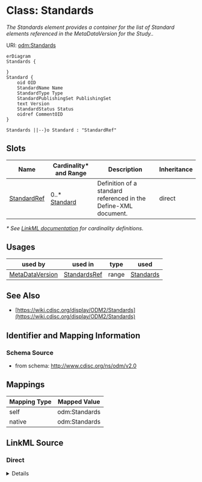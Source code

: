 # Class: Standards

_The Standards element provides a container for the list of Standard elements referenced in the MetaDataVersion for the Study.._




URI: [odm:Standards](http://www.cdisc.org/ns/odm/v2.0/Standards)


```mermaid
erDiagram
Standards {

}
Standard {
    oid OID  
    StandardName Name  
    StandardType Type  
    StandardPublishingSet PublishingSet  
    text Version  
    StandardStatus Status  
    oidref CommentOID  
}

Standards ||--}o Standard : "StandardRef"

```



<!-- no inheritance hierarchy -->


## Slots

| Name | Cardinality* and Range | Description | Inheritance |
| ---  | --- | --- | --- |
| [StandardRef](StandardRef.md) | 0..* <br/> [Standard](Standard.md) | Definition of a standard referenced in the Define-XML document. | direct |

_* See [LinkML documentation](https://linkml.io/linkml/schemas/slots.html#slot-cardinality) for cardinality definitions._




## Usages

| used by | used in | type | used |
| ---  | --- | --- | --- |
| [MetaDataVersion](MetaDataVersion.md) | [StandardsRef](StandardsRef.md) | range | [Standards](Standards.md) |






## See Also

* [https://wiki.cdisc.org/display/ODM2/Standards](https://wiki.cdisc.org/display/ODM2/Standards)

## Identifier and Mapping Information







### Schema Source


* from schema: http://www.cdisc.org/ns/odm/v2.0





## Mappings

| Mapping Type | Mapped Value |
| ---  | ---  |
| self | odm:Standards |
| native | odm:Standards |





## LinkML Source

<!-- TODO: investigate https://stackoverflow.com/questions/37606292/how-to-create-tabbed-code-blocks-in-mkdocs-or-sphinx -->

### Direct

<details>
```yaml
name: Standards
description: The Standards element provides a container for the list of Standard elements
  referenced in the MetaDataVersion for the Study..
from_schema: http://www.cdisc.org/ns/odm/v2.0
see_also:
- https://wiki.cdisc.org/display/ODM2/Standards
rank: 1000
slots:
- StandardRef
slot_usage:
  StandardRef:
    name: StandardRef
    description: Definition of a standard referenced in the Define-XML document.
    multivalued: true
    domain_of:
    - Standards
    range: Standard
    inlined: true
    inlined_as_list: true
class_uri: odm:Standards

```
</details>

### Induced

<details>
```yaml
name: Standards
description: The Standards element provides a container for the list of Standard elements
  referenced in the MetaDataVersion for the Study..
from_schema: http://www.cdisc.org/ns/odm/v2.0
see_also:
- https://wiki.cdisc.org/display/ODM2/Standards
rank: 1000
slot_usage:
  StandardRef:
    name: StandardRef
    description: Definition of a standard referenced in the Define-XML document.
    multivalued: true
    domain_of:
    - Standards
    range: Standard
    inlined: true
    inlined_as_list: true
attributes:
  StandardRef:
    name: StandardRef
    description: Definition of a standard referenced in the Define-XML document.
    from_schema: http://www.cdisc.org/ns/odm/v2.0
    rank: 1000
    multivalued: true
    identifier: false
    alias: StandardRef
    owner: Standards
    domain_of:
    - Standards
    range: Standard
    inlined: true
    inlined_as_list: true
class_uri: odm:Standards

```
</details>